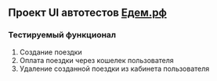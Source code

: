 ## Проект UI автотестов [Едем.рф](https://xn--d1abb2a.xn--p1ai/)

### Тестируемый функционал
1. Создание поездки
2. Оплата поездки через кошелек пользователя
3. Удаление созданной поездки из кабинета пользователя